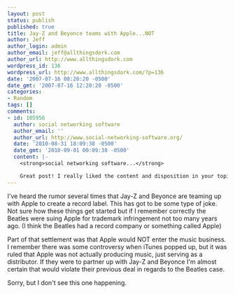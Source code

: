 ```yaml
---
layout: post
status: publish
published: true
title: Jay-Z and Beyonce teams with Apple...NOT
author: Jeff
author_login: admin
author_email: jeff@allthingsdork.com
author_url: http://www.allthingsdork.com
wordpress_id: 136
wordpress_url: http://www.allthingsdork.com/?p=136
date: '2007-07-16 08:20:20 -0500'
date_gmt: '2007-07-16 12:20:20 -0500'
categories:
- Random
tags: []
comments:
- id: 105956
  author: social networking software
  author_email: ''
  author_url: http://www.social-networking-software.org/
  date: '2010-08-31 18:09:38 -0500'
  date_gmt: '2010-09-01 00:09:38 -0500'
  content: |-
    <strong>social networking software...</strong>

    Great post! I really liked the content and disposition in your topic!...
---
```

<p>I've heard the rumor several times that Jay-Z and Beyonce are teaming up with Apple to create a record label. This has got to be some type of joke. Not sure how these things get started but if I remember correctly the Beatles were suing Apple for trademark infringement not too many years ago. (I think the Beatles had a record company or  something called Apple) </p>
<p>Part of that settlement was that Apple would NOT enter the music business. I remember there was some controversy when iTunes popped up, but it was ruled that Apple was not actually producing music, just serving as a distributor. If they were to partner up with Jay-Z and Beyonce I'm almost certain that would violate their previous deal in regards to the Beatles case. </p>
<p>Sorry, but I don't see this one happening.</p>
